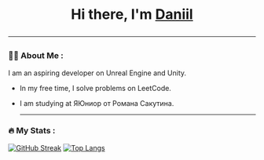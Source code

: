 <h1 align="center">Hi there, I'm <a href="https://daniilshat.ru/" target="_blank">Daniil</a>
  
  ---
  
### :woman_technologist: About Me :
I am an aspiring developer on Unreal Engine and Unity.
- In my free time, I solve problems on LeetCode.
- I am studying at ЯЮниор от Романа Сакутина.

  ---
  
### :fire: My Stats :
[![GitHub Streak](http://github-readme-streak-stats.herokuapp.com?user=scalySTy&theme=dark&background=000000)](https://git.io/streak-stats)
[![Top Langs](https://github-readme-stats.vercel.app/api/top-langs/?username=scalySTy&layout=compact&theme=vision-friendly-dark)](https://github.com/anuraghazra/github-readme-stats)
